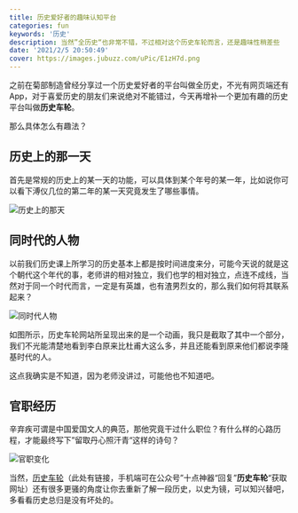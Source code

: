 ```yaml
---
title: 历史爱好者的趣味认知平台
categories: fun
keywords: '历史'
description: 当然”全历史“也非常不错，不过相对这个历史车轮而言，还是趣味性稍差些
date: '2021/2/5 20:50:49'
cover: https://images.jubuzz.com/uPic/E1zH7d.png
---
```


之前在菊部制造曾经分享过一个历史爱好者的平台叫做全历史，不光有网页端还有App，对于喜爱历史的朋友们来说绝对不能错过，今天再增补一个更加有趣的历史平台叫做**历史车轮**。

那么具体怎么有趣法？

## 历史上的那一天

首先是常规的历史上的某一天的功能，可以具体到某个年号的某一年，比如说你可以看下溥仪几位的第二年的某一天究竟发生了哪些事情。

![历史上的那天](https://images.jubuzz.com/uPic/X7aRbh.png)

## 同时代的人物

以前我们历史课上所学习的历史基本上都是按时间进度来分，可能今天说的就是这个朝代这个年代的事，老师讲的相对独立，我们也学的相对独立，点连不成线，当然对于同一个时代而言，一定是有英雄，也有渣男烈女的，那么我们如何将其联系起来？

![同时代人物](https://images.jubuzz.com/uPic/p3NR46.png)

如图所示，历史车轮网站所呈现出来的是一个动画，我只是截取了其中一个部分，我们不光能清楚地看到李白原来比杜甫大这么多，并且还能看到原来他们都说李隆基时代的人。

这点我确实是不知道，因为老师没讲过，可能他也不知道吧。

## 官职经历

辛弃疾可谓是中国爱国文人的典范，那他究竟干过什么职位？有什么样的心路历程，才能最终写下”留取丹心照汗青“这样的诗句？

![官职变化](https://images.jubuzz.com/uPic/E1zH7d.png)

当然，[历史车轮](https://www.lishichelun.com/)（此处有链接，手机端可在公众号”十点神器“回复”**历史车轮**“获取网址）还有很多更骚的角度让你去重新了解一段历史，以史为镜，可以知兴替吧，多看看历史总归是没有坏处的。

